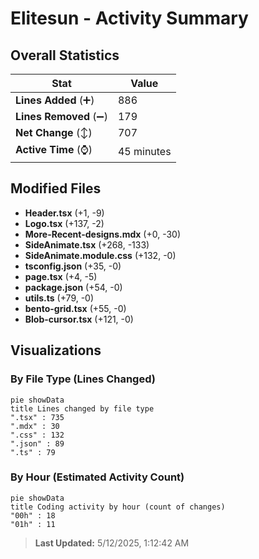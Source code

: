 # Elitesun - Activity Summary 

## Overall Statistics

| Stat                   | Value                                                             |
| ---------------------- | ----------------------------------------------------------------- |
| **Lines Added** (➕)   | 886                                          |
| **Lines Removed** (➖) | 179                                        |
| **Net Change** (↕)    | 707                |
| **Active Time** (⌚)   | 45 minutes |


## Modified Files
- **Header.tsx** (+1, -9)
- **Logo.tsx** (+137, -2)
- **More-Recent-designs.mdx** (+0, -30)
- **SideAnimate.tsx** (+268, -133)
- **SideAnimate.module.css** (+132, -0)
- **tsconfig.json** (+35, -0)
- **page.tsx** (+4, -5)
- **package.json** (+54, -0)
- **utils.ts** (+79, -0)
- **bento-grid.tsx** (+55, -0)
- **Blob-cursor.tsx** (+121, -0)

## Visualizations

### By File Type (Lines Changed)

```mermaid
pie showData
title Lines changed by file type
".tsx" : 735
".mdx" : 30
".css" : 132
".json" : 89
".ts" : 79
```

### By Hour (Estimated Activity Count)

```mermaid
pie showData
title Coding activity by hour (count of changes)
"00h" : 18
"01h" : 11
```


> **Last Updated:** 5/12/2025, 1:12:42 AM